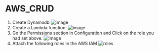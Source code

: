 # AWS_CRUD
1. Create Dynamodb
  ![image](https://github.com/user-attachments/assets/f490744c-6735-4d26-8253-a0a2ce518291)
2. Create a Lambda function:
   ![image](https://github.com/user-attachments/assets/c6e3e27b-5e0b-4176-8766-2ff0f2605a78)
3. Go the Permissions section in Configuration and Click on the role you had set above.
   ![image](https://github.com/user-attachments/assets/ec61a03b-048e-43fb-824e-73654811ce1a)
4. Attach the following roles in the AWS IAM 
 ![roles](https://github.com/user-attachments/assets/4268db1f-7e1f-4875-bfc4-98653cd898ec)
